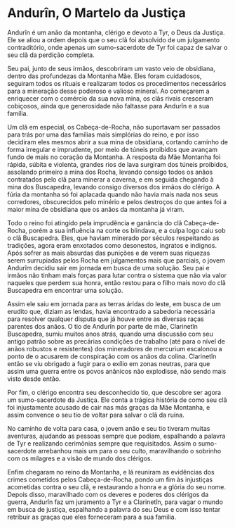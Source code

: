 # Andurîn, O Martelo da Justiça

Andurîn é um anão da montanha, clérigo e devoto a Tyr, o Deus da Justiça. Ele se aliou a ordem depois que o seu clã foi absolvido de um julgamento contraditório, onde apenas um sumo-sacerdote de Tyr foi capaz de salvar o seu clã da perdição completa.

Seu pai, junto de seus irmãos, descobriram um vasto veio de obsidiana, dentro das profundezas da Montanha Mãe. Eles foram cuidadosos, seguiram todos os rituais e realizaram todos os procedimentos necessários para a mineração desse poderoso e valioso mineral. Ao começarem a enriquecer com o comércio da sua nova mina, os clãs rivais cresceram cobiçosos, ainda que generosidade não faltasse para Andurîn e a sua família.

Um clã em especial, os Cabeça-de-Rocha, não suportavam ser passados para trás por uma das famílias mais simplórias do reino, e por isso decidiram eles mesmos abrir a sua mina de obsidiana, cortando caminho de forma irregular e imprudente, por meio de túneis proibidos que avançam fundo de mais no coração da Montanha. A resposta da Mãe Montanha foi rápida, súbita e violenta, grandes rios de lava surgiram dos túneis proibidos, assolando primeiro a mina dos Rocha, levando consigo todos os anãos contratados pelo clã para minerar a caverna, e em seguida chegando à mina dos Buscapedra, levando consigo diversos dos irmãos do clérigo. A fúria da montanha só foi aplacada quando não havia mais nada nos seus corredores, obscurecidos pelo minério e pelos destroços do que antes foi a maior mina de obsidiana que os anãos da montanha já viram.

Todo o reino foi atingido pela imprudência e ganância do clã Cabeça-de-Rocha, porém a sua influência na corte os blindava, e a culpa logo caiu sob o clã Buscapedra. Eles, que haviam minerado por séculos respeitando as tradições, agora eram enxotados como desonestos, ingratos e indignos. Após sofrer as mais absurdas das punições e de verem suas riquezas serem surrupiadas pelos Rocha em julgamentos mais que parciais, o jovem Andurîm decidiu sair em jornada em busca de uma solução. Seu pai e irmãos não tinham mais forças para lutar contra o sistema que não via valor naqueles que perdem sua honra, então restou para o filho mais novo do clã Buscapedra em encontrar uma solução.

Assim ele saiu em jornada para as terras áridas do leste, em busca de um erudito que, diziam as lendas, havia encontrado a sabedoria necessária para resolver qualquer disputa que já houve entre as diversas raças parentes dos anãos. O tio de Andurîn por parte de mãe, Clarinetîn Buscapedra, sumiu muitos anos atrás, quando uma discussão com seu antigo patrão sobre as precárias condições de trabalho (até para o nível de anãos robustos e resistentes) dos mineradores de mercurium escalonou a ponto de o acusarem de conspiração com os anãos da colina. Clarinetîn então se viu obrigado a fugir para o exílio em zonas neutras, para que assim uma guerra entre os povos anânicos não explodisse, não sendo mais visto desde então.

Por fim, o clérigo encontra seu desconhecido tio, que descobre ser agora um sumo-sacerdote da Justiça. Ele conta a trágica história de como seu clã foi injustamente acusado de cair nas más graças da Mãe Montanha, e assim convence o seu tio de voltar para salvar o clã da ruína.

No caminho de volta para casa, o jovem anão e seu tio tiveram muitas aventuras, ajudando as pessoas sempre que podiam, espalhando a palavra de Tyr e realizando cerimônias sempre que requisitados. Assim o sumo-sacerdote arrebanhou mais um para o seu culto, maravilhando o sobrinho com os milagres e a visão de mundo dos clérigos.

Enfim chegaram no reino da Montanha, e lá reuniram as evidências dos crimes cometidos pelos Cabeça-de-Rocha, pondo um fim às injustiças acometidas contra o seu clã, e restaurando a honra e a glória do seu nome. Depois disso, maravilhado com os deveres e poderes dos clérigos da guerra, Andurîn faz um juramento a Tyr e a Clarinetîn, para vagar o mundo em busca de justiça, espalhando a palavra do seu Deus e com isso tentar retribuir as graças que eles forneceram para a sua familia.

